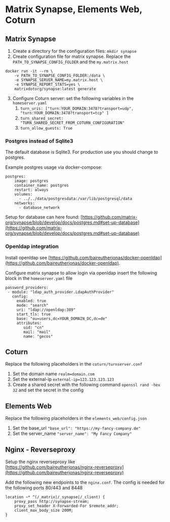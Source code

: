 # Matrix Synapse, Elements Web, Coturn

## Matrix Synapse

1. Create a directory for the configuration files: `mkdir synapse`
2. Create configuration file for matrix synapse. Replace the `PATH_TO_SYNAPSE_CONFIG_FOLDER` and the `my.matrix.host`

```
docker run -it --rm \
    -v PATH_TO_SYNAPSE_CONFIG_FOLDER:/data \
    -e SYNAPSE_SERVER_NAME=my.matrix.host \
    -e SYNAPSE_REPORT_STATS=yes \
    matrixdotorg/synapse:latest generate
```

3. Configure Coturn server: set the following variables in the `homeserver.yaml`
   1. `turn_uris: ["turn:YOUR_DOMAIN:3478?transport=udp", "turn:YOUR_DOMAIN:3478?transport=tcp" ]`
   2. `turn_shared_secret: "TURN_SHARED_SECRET_FROM_COTURN_CONFIGURATION"`
   3. `turn_allow_guests: True`

### Postgres instead of Sqlite3

The default database is Sqlite3. For production use you should change to postgres. 

Example postgres usage via docker-compose:
```
postgres:
    image: postgres
    container_name: postgres
    restart: always
    volumes:
      - ../../data/postgresdata:/var/lib/postgresql/data
    networks: 
      - database_network
```

Setup for database can here found: [https://github.com/matrix-org/synapse/blob/develop/docs/postgres.md#set-up-database](https://github.com/matrix-org/synapse/blob/develop/docs/postgres.md#set-up-database)

### Openldap integration

Install openldap see [https://github.com/baireutherjonas/docker-openldap](https://github.com/baireutherjonas/docker-openldap).

Configure matrix synapse to allow login via openldap insert the following block in the `homeserver.yaml` file

```
password_providers:
 - module: "ldap_auth_provider.LdapAuthProvider"
   config:
     enabled: true
     mode: "search"
     uri: "ldap://openldap:389"
     start_tls: true
     base: "ou=users,dc=YOUR_DOMAIN_DC,dc=de"
     attributes:
        uid: "cn"
        mail: "mail"
        name: "gecos"
```

## Coturn

Replace the following placeholders in the `coturn/turnserver.conf`

1. Set the domain name `realm=domain.com`
2. Set the external-ip `external-ip=123.123.123.123`
3. Create a shared secret with the following command `openssl rand -hex 32` and set the secret in the config

## Elements Web

Replace the following placeholders in the  `elements_web/config.json`

1. Set the base_url `"base_url": "https://my-fancy-company.de"`
2. Set the server_name `"server_name": "My Fancy Company"`

## Nginx - Reverseproxy

Setup the nginx reverseproxy like [https://github.com/baireutherjonas/nginx-reverseproxy](https://github.com/baireutherjonas/nginx-reverseproxy)

Add the following new endpoints to the `nginx.conf`. The config is needed for the following ports 80/443 and 8448

```
location ~* ^(/_matrix|/_synapse|/_client) {
    proxy_pass http://synapse-stream;
    proxy_set_header X-Forwarded-For $remote_addr;
    client_max_body_size 200M;
}
```

